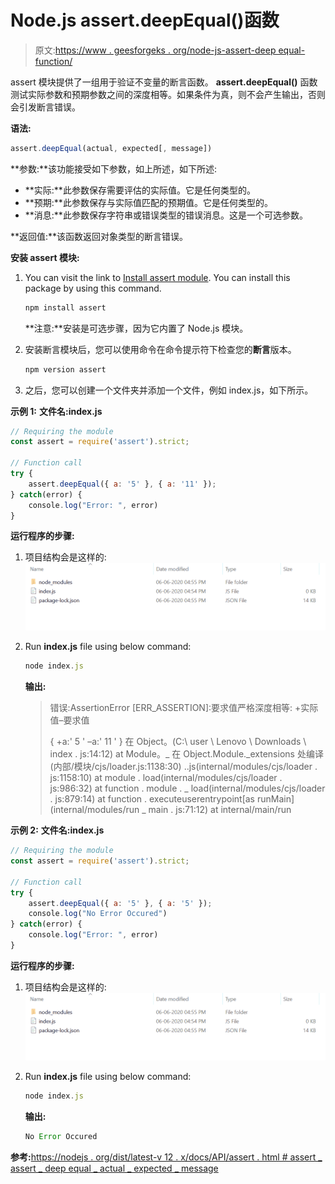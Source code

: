 # Node.js assert.deepEqual()函数

> 原文:[https://www . geesforgeks . org/node-js-assert-deep equal-function/](https://www.geeksforgeeks.org/node-js-assert-deepequal-function/)

assert 模块提供了一组用于验证不变量的断言函数。 **assert.deepEqual()** 函数测试实际参数和预期参数之间的深度相等。如果条件为真，则不会产生输出，否则会引发断言错误。

**语法:**

```js
assert.deepEqual(actual, expected[, message])
```

**参数:**该功能接受如下参数，如上所述，如下所述:

*   **实际:**此参数保存需要评估的实际值。它是任何类型的。
*   **预期:**此参数保存与实际值匹配的预期值。它是任何类型的。
*   **消息:**此参数保存字符串或错误类型的错误消息。这是一个可选参数。

**返回值:**该函数返回对象类型的断言错误。

**安装 assert 模块:**

1.  You can visit the link to [Install assert module](https://www.npmjs.com/package/assert). You can install this package by using this command.

    ```js
    npm install assert
    ```

    **注意:**安装是可选步骤，因为它内置了 Node.js 模块。

2.  安装断言模块后，您可以使用命令在命令提示符下检查您的**断言**版本。

    ```js
    npm version assert
    ```

3.  之后，您可以创建一个文件夹并添加一个文件，例如 index.js，如下所示。

**示例 1:** **文件名:index.js**

```js
// Requiring the module
const assert = require('assert').strict;

// Function call
try {
    assert.deepEqual({ a: '5' }, { a: '11' });
} catch(error) {
    console.log("Error: ", error)
}
```

**运行程序的步骤:**

1.  项目结构会是这样的:
    ![](img/3209d9b4369c180282a34be8070d7d6e.png)
2.  Run **index.js** file using below command:

    ```js
    node index.js
    ```

    **输出:**

    > 错误:AssertionError [ERR_ASSERTION]:要求值严格深度相等:
    > +实际值–要求值
    > 
    > {
    > +a:' 5 '
    > –a:' 11 '
    > }
    > 在 Object。<anonymous>(C:\ user \ Lenovo \ Downloads \ index . js:14:12)
    > at Module。_ 在 Object.Module._extensions 处编译(内部/模块/cjs/loader.js:1138:30)
    > ..js(internal/modules/cjs/loader . js:1158:10)
    > at module . load(internal/modules/cjs/loader . js:986:32)
    > at function . module . _ load(internal/modules/cjs/loader . js:879:14)
    > at function . executeuserentrypoint[as runMain](internal/modules/run _ main . js:71:12)
    > at internal/main/run</anonymous>

**示例 2:** **文件名:index.js**

```js
// Requiring the module
const assert = require('assert').strict;

// Function call
try {
    assert.deepEqual({ a: '5' }, { a: '5' });
    console.log("No Error Occured")
} catch(error) {
    console.log("Error: ", error)
}
```

**运行程序的步骤:**

1.  项目结构会是这样的:
    ![](img/3209d9b4369c180282a34be8070d7d6e.png)
2.  Run **index.js** file using below command:

    ```js
    node index.js
    ```

    **输出:**

    ```js
    No Error Occured

    ```

**参考:**[https://nodejs . org/dist/latest-v 12 . x/docs/API/assert . html # assert _ assert _ deep equal _ actual _ expected _ message](https://nodejs.org/dist/latest-v12.x/docs/api/assert.html#assert_assert_deepequal_actual_expected_message)